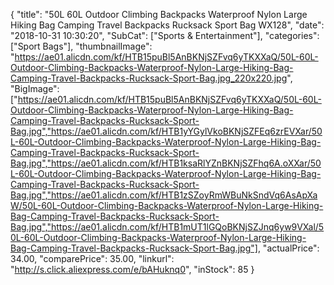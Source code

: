 {
	"title": "50L 60L Outdoor Climbing Backpacks Waterproof Nylon Large Hiking Bag Camping Travel Backpacks Rucksack Sport Bag  WX128",
	"date": "2018-10-31 10:30:20",
	"SubCat": ["Sports & Entertainment"],
	"categories": ["Sport Bags"],
	"thumbnailImage": "https://ae01.alicdn.com/kf/HTB15puBl5AnBKNjSZFvq6yTKXXaQ/50L-60L-Outdoor-Climbing-Backpacks-Waterproof-Nylon-Large-Hiking-Bag-Camping-Travel-Backpacks-Rucksack-Sport-Bag.jpg_220x220.jpg",
	"BigImage": ["https://ae01.alicdn.com/kf/HTB15puBl5AnBKNjSZFvq6yTKXXaQ/50L-60L-Outdoor-Climbing-Backpacks-Waterproof-Nylon-Large-Hiking-Bag-Camping-Travel-Backpacks-Rucksack-Sport-Bag.jpg","https://ae01.alicdn.com/kf/HTB1yYGylVkoBKNjSZFEq6zrEVXar/50L-60L-Outdoor-Climbing-Backpacks-Waterproof-Nylon-Large-Hiking-Bag-Camping-Travel-Backpacks-Rucksack-Sport-Bag.jpg","https://ae01.alicdn.com/kf/HTB1ksaRlYZnBKNjSZFhq6A.oXXar/50L-60L-Outdoor-Climbing-Backpacks-Waterproof-Nylon-Large-Hiking-Bag-Camping-Travel-Backpacks-Rucksack-Sport-Bag.jpg","https://ae01.alicdn.com/kf/HTB1zSZoyRmWBuNkSndVq6AsApXaW/50L-60L-Outdoor-Climbing-Backpacks-Waterproof-Nylon-Large-Hiking-Bag-Camping-Travel-Backpacks-Rucksack-Sport-Bag.jpg","https://ae01.alicdn.com/kf/HTB1mUT1lGQoBKNjSZJnq6yw9VXal/50L-60L-Outdoor-Climbing-Backpacks-Waterproof-Nylon-Large-Hiking-Bag-Camping-Travel-Backpacks-Rucksack-Sport-Bag.jpg"],
	"actualPrice": 34.00,
	"comparePrice": 35.00,
	"linkurl": "http://s.click.aliexpress.com/e/bAHuknq0",
	"inStock": 85
}
